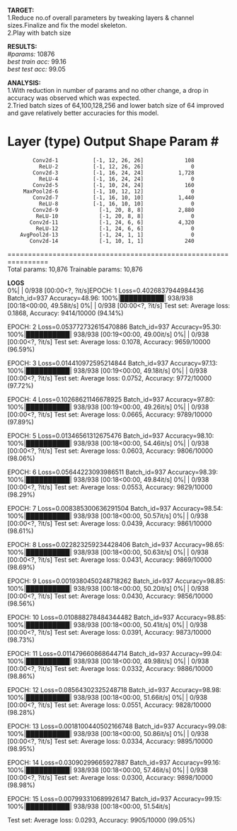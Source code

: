 **TARGET:**  
1.Reduce no.of overall parameters by tweaking layers & channel sizes.Finalize and fix the model skeleton.  
2.Play with batch size

**RESULTS:**  
*#params:*  10876  
*best train acc:*  99.16  
*best test acc:*  99.05

**ANALYSIS:**    
1.With reduction in number of params and no other change, a drop in accuracy was observed which was expected.  
2.Tried batch sizes of 64,100,128,256 and lower batch size of 64 improved and gave relatively better accuracies for this model.  

  Layer (type)               Output Shape         Param #
================================================================
            Conv2d-1           [-1, 12, 26, 26]             108
              ReLU-2           [-1, 12, 26, 26]               0
            Conv2d-3           [-1, 16, 24, 24]           1,728
              ReLU-4           [-1, 16, 24, 24]               0
            Conv2d-5           [-1, 10, 24, 24]             160
         MaxPool2d-6           [-1, 10, 12, 12]               0
            Conv2d-7           [-1, 16, 10, 10]           1,440
              ReLU-8           [-1, 16, 10, 10]               0
            Conv2d-9             [-1, 20, 8, 8]           2,880
             ReLU-10             [-1, 20, 8, 8]               0
           Conv2d-11             [-1, 24, 6, 6]           4,320
             ReLU-12             [-1, 24, 6, 6]               0
        AvgPool2d-13             [-1, 24, 1, 1]               0
           Conv2d-14             [-1, 10, 1, 1]             240
================================================================  
Total params: 10,876
Trainable params: 10,876  

**LOGS**  
  0%|          | 0/938 [00:00<?, ?it/s]EPOCH: 1
Loss=0.4026837944984436 Batch_id=937 Accuracy=48.96: 100%|██████████| 938/938 [00:18<00:00, 49.58it/s]
  0%|          | 0/938 [00:00<?, ?it/s]
Test set: Average loss: 0.1868, Accuracy: 9414/10000 (94.14%)

EPOCH: 2
Loss=0.053772732615470886 Batch_id=937 Accuracy=95.30: 100%|██████████| 938/938 [00:19<00:00, 49.00it/s]
  0%|          | 0/938 [00:00<?, ?it/s]
Test set: Average loss: 0.1078, Accuracy: 9659/10000 (96.59%)

EPOCH: 3
Loss=0.014410972595214844 Batch_id=937 Accuracy=97.13: 100%|██████████| 938/938 [00:19<00:00, 49.18it/s]
  0%|          | 0/938 [00:00<?, ?it/s]
Test set: Average loss: 0.0752, Accuracy: 9772/10000 (97.72%)

EPOCH: 4
Loss=0.10268621146678925 Batch_id=937 Accuracy=97.80: 100%|██████████| 938/938 [00:19<00:00, 49.26it/s]
  0%|          | 0/938 [00:00<?, ?it/s]
Test set: Average loss: 0.0665, Accuracy: 9789/10000 (97.89%)

EPOCH: 5
Loss=0.01346561312675476 Batch_id=937 Accuracy=98.10: 100%|██████████| 938/938 [00:18<00:00, 54.46it/s]
  0%|          | 0/938 [00:00<?, ?it/s]
Test set: Average loss: 0.0603, Accuracy: 9806/10000 (98.06%)

EPOCH: 6
Loss=0.05644223093986511 Batch_id=937 Accuracy=98.39: 100%|██████████| 938/938 [00:18<00:00, 49.84it/s]
  0%|          | 0/938 [00:00<?, ?it/s]
Test set: Average loss: 0.0553, Accuracy: 9829/10000 (98.29%)

EPOCH: 7
Loss=0.008385300636291504 Batch_id=937 Accuracy=98.54: 100%|██████████| 938/938 [00:18<00:00, 50.57it/s]
  0%|          | 0/938 [00:00<?, ?it/s]
Test set: Average loss: 0.0439, Accuracy: 9861/10000 (98.61%)

EPOCH: 8
Loss=0.022823259234428406 Batch_id=937 Accuracy=98.65: 100%|██████████| 938/938 [00:18<00:00, 50.63it/s]
  0%|          | 0/938 [00:00<?, ?it/s]
Test set: Average loss: 0.0431, Accuracy: 9869/10000 (98.69%)

EPOCH: 9
Loss=0.0019380450248718262 Batch_id=937 Accuracy=98.85: 100%|██████████| 938/938 [00:18<00:00, 50.20it/s]
  0%|          | 0/938 [00:00<?, ?it/s]
Test set: Average loss: 0.0430, Accuracy: 9856/10000 (98.56%)

EPOCH: 10
Loss=0.010888278484344482 Batch_id=937 Accuracy=98.85: 100%|██████████| 938/938 [00:18<00:00, 50.41it/s]
  0%|          | 0/938 [00:00<?, ?it/s]
Test set: Average loss: 0.0391, Accuracy: 9873/10000 (98.73%)

EPOCH: 11
Loss=0.011479660868644714 Batch_id=937 Accuracy=99.04: 100%|██████████| 938/938 [00:18<00:00, 49.98it/s]
  0%|          | 0/938 [00:00<?, ?it/s]
Test set: Average loss: 0.0332, Accuracy: 9886/10000 (98.86%)

EPOCH: 12
Loss=0.08564302325248718 Batch_id=937 Accuracy=98.98: 100%|██████████| 938/938 [00:18<00:00, 51.66it/s]
  0%|          | 0/938 [00:00<?, ?it/s]
Test set: Average loss: 0.0551, Accuracy: 9828/10000 (98.28%)

EPOCH: 13
Loss=0.0018100440502166748 Batch_id=937 Accuracy=99.08: 100%|██████████| 938/938 [00:18<00:00, 50.86it/s]
  0%|          | 0/938 [00:00<?, ?it/s]
Test set: Average loss: 0.0334, Accuracy: 9895/10000 (98.95%)

EPOCH: 14
Loss=0.03090299665927887 Batch_id=937 Accuracy=99.16: 100%|██████████| 938/938 [00:18<00:00, 57.46it/s]
  0%|          | 0/938 [00:00<?, ?it/s]
Test set: Average loss: 0.0300, Accuracy: 9898/10000 (98.98%)

EPOCH: 15
Loss=0.007993310689926147 Batch_id=937 Accuracy=99.15: 100%|██████████| 938/938 [00:18<00:00, 51.54it/s]

Test set: Average loss: 0.0293, Accuracy: 9905/10000 (99.05%)
